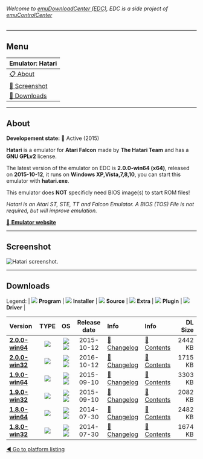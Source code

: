###### Welcome to [emuDownloadCenter (EDC)](https://github.com/PhoenixInteractiveNL/emuDownloadCenter/wiki/), EDC is a side project of [emuControlCenter](https://github.com/PhoenixInteractiveNL/emuControlCenter/wiki/)
***
## Menu
| **Emulator: Hatari** |
|:---------|
| [:clipboard: About](#about) |
| [:sunrise: Screenshot](#screenshot) |
| [:floppy_disk: Downloads](#downloads) |
***
## About
**Developement state:** :large_blue_circle: Active (2015)

**Hatari** is a emulator for **Atari Falcon** made by **The Hatari Team** and has a **GNU GPLv2** license.

The latest version of the emulator on EDC is **2.0.0-win64 (x64)**, released on **2015-10-12**, it runs on **Windows XP,Vista,7,8,10**, you can start this emulator with **hatari.exe**.

This emulator does **NOT** specificly need BIOS image(s) to start ROM files!

_Hatari is an Atari ST, STE, TT and Falcon Emulator. A BIOS (TOS) File is not required, but will improve emulation._

[:link: **Emulator website**](http://hatari.tuxfamily.org/)
***
## Screenshot
![](https://raw.githubusercontent.com/PhoenixInteractiveNL/emuDownloadCenter/master/hooks/hatari/emulator_screen_01.jpg "Hatari screenshot.")
***
## Downloads
Legend:
| ![](https://raw.githubusercontent.com/wiki/PhoenixInteractiveNL/emuDownloadCenter/images_misc/icon_program_24.png) **Program** | 
![](https://raw.githubusercontent.com/wiki/PhoenixInteractiveNL/emuDownloadCenter/images_misc/icon_installer_24.png) **Installer** | 
![](https://raw.githubusercontent.com/wiki/PhoenixInteractiveNL/emuDownloadCenter/images_misc/icon_source_code_24.png) **Source** | 
![](https://raw.githubusercontent.com/wiki/PhoenixInteractiveNL/emuDownloadCenter/images_misc/icon_extra_24.png) **Extra** | 
![](https://raw.githubusercontent.com/wiki/PhoenixInteractiveNL/emuDownloadCenter/images_misc/icon_plugin_24.png) **Plugin** | 
![](https://raw.githubusercontent.com/wiki/PhoenixInteractiveNL/emuDownloadCenter/images_misc/icon_driver_24.png) **Driver** | 


| Version  | TYPE | OS | Release date  | Info       | Info       | DL Size    |
|:---------|:----:|:--:|:-------------:|:-----------|:-----------|-----------:|
| [**2.0.0-win64**](https://github.com/PhoenixInteractiveNL/edc-repo0003/raw/master/hatari/2.0.0-win64.7z) | ![](https://raw.githubusercontent.com/wiki/PhoenixInteractiveNL/emuDownloadCenter/images_misc/icon_program_24.png) | ![](https://raw.githubusercontent.com/wiki/PhoenixInteractiveNL/emuDownloadCenter/images_misc/logo_windows_24.png)![](https://raw.githubusercontent.com/wiki/PhoenixInteractiveNL/emuDownloadCenter/images_misc/icon_64-bit_24.png) | 2015-10-12 | [:page_facing_up: Changelog](https://github.com/PhoenixInteractiveNL/edc-repo0003/blob/master/hatari/2.0.0-win64_changelog.txt) | [:mag_right: Contents](https://github.com/PhoenixInteractiveNL/edc-repo0003/blob/master/hatari/2.0.0-win64_contents.txt) | 2442 KB |
| [**2.0.0-win32**](https://github.com/PhoenixInteractiveNL/edc-repo0003/raw/master/hatari/2.0.0-win32.7z) | ![](https://raw.githubusercontent.com/wiki/PhoenixInteractiveNL/emuDownloadCenter/images_misc/icon_program_24.png) | ![](https://raw.githubusercontent.com/wiki/PhoenixInteractiveNL/emuDownloadCenter/images_misc/logo_windows_24.png)![](https://raw.githubusercontent.com/wiki/PhoenixInteractiveNL/emuDownloadCenter/images_misc/icon_32-bit_24.png) | 2016-10-12 | [:page_facing_up: Changelog](https://github.com/PhoenixInteractiveNL/edc-repo0003/blob/master/hatari/2.0.0-win32_changelog.txt) | [:mag_right: Contents](https://github.com/PhoenixInteractiveNL/edc-repo0003/blob/master/hatari/2.0.0-win32_contents.txt) | 1715 KB |
| [**1.9.0-win64**](https://github.com/PhoenixInteractiveNL/edc-repo0003/raw/master/hatari/1.9.0-win64.7z) | ![](https://raw.githubusercontent.com/wiki/PhoenixInteractiveNL/emuDownloadCenter/images_misc/icon_program_24.png) | ![](https://raw.githubusercontent.com/wiki/PhoenixInteractiveNL/emuDownloadCenter/images_misc/logo_windows_24.png)![](https://raw.githubusercontent.com/wiki/PhoenixInteractiveNL/emuDownloadCenter/images_misc/icon_64-bit_24.png) | 2015-09-10 | [:page_facing_up: Changelog](https://github.com/PhoenixInteractiveNL/edc-repo0003/blob/master/hatari/1.9.0-win64_changelog.txt) | [:mag_right: Contents](https://github.com/PhoenixInteractiveNL/edc-repo0003/blob/master/hatari/1.9.0-win64_contents.txt) | 3303 KB |
| [**1.9.0-win32**](https://github.com/PhoenixInteractiveNL/edc-repo0003/raw/master/hatari/1.9.0-win32.7z) | ![](https://raw.githubusercontent.com/wiki/PhoenixInteractiveNL/emuDownloadCenter/images_misc/icon_program_24.png) | ![](https://raw.githubusercontent.com/wiki/PhoenixInteractiveNL/emuDownloadCenter/images_misc/logo_windows_24.png)![](https://raw.githubusercontent.com/wiki/PhoenixInteractiveNL/emuDownloadCenter/images_misc/icon_32-bit_24.png) | 2015-09-10 | [:page_facing_up: Changelog](https://github.com/PhoenixInteractiveNL/edc-repo0003/blob/master/hatari/1.9.0-win32_changelog.txt) | [:mag_right: Contents](https://github.com/PhoenixInteractiveNL/edc-repo0003/blob/master/hatari/1.9.0-win32_contents.txt) | 2082 KB |
| [**1.8.0-win64**](https://github.com/PhoenixInteractiveNL/edc-repo0003/raw/master/hatari/1.8.0-win64.7z) | ![](https://raw.githubusercontent.com/wiki/PhoenixInteractiveNL/emuDownloadCenter/images_misc/icon_program_24.png) | ![](https://raw.githubusercontent.com/wiki/PhoenixInteractiveNL/emuDownloadCenter/images_misc/logo_windows_24.png)![](https://raw.githubusercontent.com/wiki/PhoenixInteractiveNL/emuDownloadCenter/images_misc/icon_64-bit_24.png) | 2014-07-30 | [:page_facing_up: Changelog](https://github.com/PhoenixInteractiveNL/edc-repo0003/blob/master/hatari/1.8.0-win64_changelog.txt) | [:mag_right: Contents](https://github.com/PhoenixInteractiveNL/edc-repo0003/blob/master/hatari/1.8.0-win64_contents.txt) | 2482 KB |
| [**1.8.0-win32**](https://github.com/PhoenixInteractiveNL/edc-repo0003/raw/master/hatari/1.8.0-win32.7z) | ![](https://raw.githubusercontent.com/wiki/PhoenixInteractiveNL/emuDownloadCenter/images_misc/icon_program_24.png) | ![](https://raw.githubusercontent.com/wiki/PhoenixInteractiveNL/emuDownloadCenter/images_misc/logo_windows_24.png)![](https://raw.githubusercontent.com/wiki/PhoenixInteractiveNL/emuDownloadCenter/images_misc/icon_32-bit_24.png) | 2014-07-30 | [:page_facing_up: Changelog](https://github.com/PhoenixInteractiveNL/edc-repo0003/blob/master/hatari/1.8.0-win32_changelog.txt) | [:mag_right: Contents](https://github.com/PhoenixInteractiveNL/edc-repo0003/blob/master/hatari/1.8.0-win32_contents.txt) | 1674 KB |

[:arrow_backward: Go to platform listing](https://github.com/PhoenixInteractiveNL/emuDownloadCenter/wiki/EDC-Platform-List)
